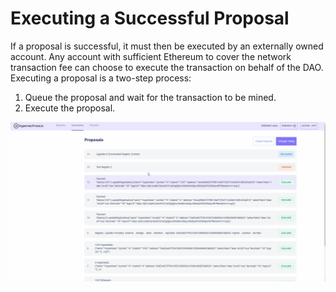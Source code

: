 # Executing a Successful Proposal

If a proposal is successful, it must then be executed by an externally owned account. Any account with sufficient Ethereum to cover the
network transaction fee can choose to execute the transaction on behalf of the DAO. Executing a proposal is a two-step process:

1. Queue the proposal and wait for the transaction to be mined. 
2. Execute the proposal. 

![Screen capture of executing a successful proposal.](/documentation/images/Governance-Proposal-Execution.gif)